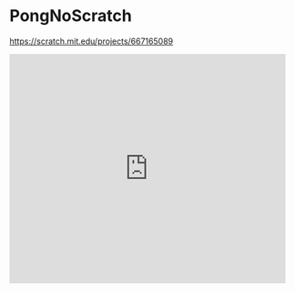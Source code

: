 # PongNoScratch
https://scratch.mit.edu/projects/667165089

<iframe src="https://scratch.mit.edu/projects/667165089/embed" allowtransparency="true" width="485" height="402" frameborder="0" scrolling="no" allowfullscreen></iframe>
